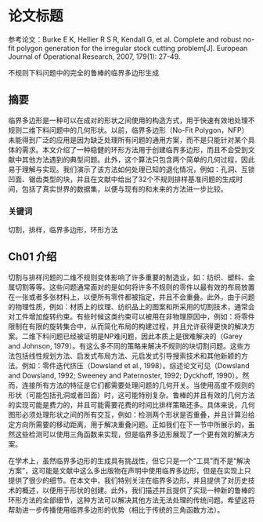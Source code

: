 # 论文标题

参考论文：Burke E K, Hellier R S R, Kendall G, et al. Complete and robust no-fit polygon generation for the irregular stock cutting problem[J]. European Journal of Operational Research, 2007, 179(1): 27-49.

不规则下料问题中的完全的鲁棒的临界多边形生成

## 摘要

临界多边形是一种可以在成对的形状之间使用的构造方式，用于快速有效地处理不规则二维下料问题中的几何形状。以前，临界多边形（No-Fit Polygon，NFP）未能得到广泛的应用是因为缺乏处理所有问题的通用方案，而不是只能针对某个具体的需求。本文介绍了一种稳健的环形方法用于创建临界多边形，而且不会受到文献中其他方法遇到的典型问题。此外，这个算法只包含两个简单的几何过程，因此易于理解与实现。我们演示了该方法如何处理已知的退化情况，例如：孔洞、互锁凹面、锯齿类型的块，并且在文献中给出了32个不规则排样基准问题的生成时间，包括了真实世界的数据集，以便与现有的和未来的方法进一步比较。

### 关键词

切割，排样，临界多边形，环形方法

## Ch01 介绍

切割与排样问题的二维不规则变体影响了许多重要的制造业，如：纺织、塑料、金属切割等等。这些问题通常面对的是如何将许多不规则的零件以最有效的布局放置在一张或者多张材料上，以便所有零件都被指定，并且不会重叠。此外，由于问题的物理性质，例如：材质上的纹理、纺织品上的图案和所采用的切割技术，通常会对工件增加旋转约束。有些时候这类约束可以被用在非物理原因中，例如：将零件限制在有限的旋转集合中，从而简化布局的构建过程，并且允许获得更快的解决方案。二维下料问题已经被证明是NP难问题，因此本质上是很难解决的（Garey and Johnson, 1979）。有这么多不同的策略来解决不规则的块切割问题。这些方法包括线性规划方法、启发式布局方法、元启发式引导搜索技术和其他新颖的方法。例如：零件迭代挤压（Dowsland et al., 1998）。综述论文可见（Dowsland and Dowsland, 1992; Sweeney and Paternoster, 1992; Dyckhoff, 1990）。然而，连接所有方法的特征是它们都需要处理问题的几何开关。当使用高度不规则的形状（可能包括孔洞或者凹面）时，这可能特别复杂。鲁棒的并且有效的几何方法的实现可能是费力的，并且可能需要花费的时间比排样策略还多。具体来说，几何图形必须处理形状之间的所有交互，例如：检测两个形状是否重叠，并且计算沿给定方向所需要的移动距离，用于解决重叠问题。正如我们在下一节中所展示的，虽然这些检测可以使用三角函数来实现，但是临界多边形展现了一个更有效的解决方案。

在学术上，虽然临界多边形的生成具有挑战性，但它只是一个“工具”而不是“解决方案”，这可能是文献中这么多出版物在声明中使用临界多边形，但是在实现上只提供了很少的细节。在本文中，我们特别关注在临界多边形，并且提供了对历史技术的概述，以便用于形状的创建。此外，我们描述并且提供了实现一种新的鲁棒的环形方法的全部细节，这种方法可以解决其他方法无法处理的传统问题。希望这将帮助进一步传播使用临界多边形的优势（相比于传统的三角函数方法）。

